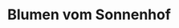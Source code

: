 ---
title: "Blumen vom Sonnenhof"
url: /friedberg-hessen/blumen-vom-sonnenhof/
shop: Garten-Center
---